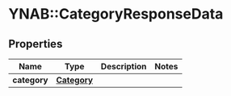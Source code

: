 # YNAB::CategoryResponseData

## Properties
Name | Type | Description | Notes
------------ | ------------- | ------------- | -------------
**category** | [**Category**](Category.md) |  | 


